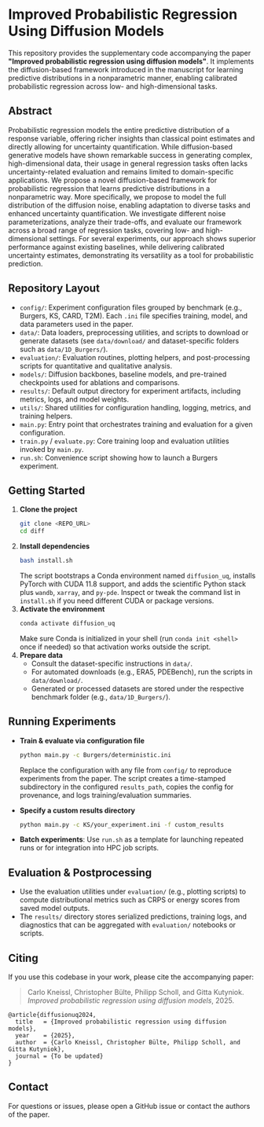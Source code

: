 # Improved Probabilistic Regression Using Diffusion Models

This repository provides the supplementary code accompanying the paper **"Improved probabilistic regression using diffusion models"**. It implements the diffusion-based framework introduced in the manuscript for learning predictive distributions in a nonparametric manner, enabling calibrated probabilistic regression across low- and high-dimensional tasks.

## Abstract

Probabilistic regression models the entire predictive distribution of a response variable, offering richer insights than classical point estimates and directly allowing for uncertainty quantification. While diffusion-based generative models have shown remarkable success in generating complex, high-dimensional data, their usage in general regression tasks often lacks uncertainty-related evaluation and remains limited to domain-specific applications. We propose a novel diffusion-based framework for probabilistic regression that learns predictive distributions in a nonparametric way. More specifically, we propose to model the full distribution of the diffusion noise, enabling adaptation to diverse tasks and enhanced uncertainty quantification. We investigate different noise parameterizations, analyze their trade-offs, and evaluate our framework across a broad range of regression tasks, covering low- and high-dimensional settings. For several experiments, our approach shows superior performance against existing baselines, while delivering calibrated uncertainty estimates, demonstrating its versatility as a tool for probabilistic prediction.

## Repository Layout

- `config/`: Experiment configuration files grouped by benchmark (e.g., Burgers, KS, CARD, T2M). Each `.ini` file specifies training, model, and data parameters used in the paper.
- `data/`: Data loaders, preprocessing utilities, and scripts to download or generate datasets (see `data/download/` and dataset-specific folders such as `data/1D_Burgers/`).
- `evaluation/`: Evaluation routines, plotting helpers, and post-processing scripts for quantitative and qualitative analysis.
- `models/`: Diffusion backbones, baseline models, and pre-trained checkpoints used for ablations and comparisons.
- `results/`: Default output directory for experiment artifacts, including metrics, logs, and model weights.
- `utils/`: Shared utilities for configuration handling, logging, metrics, and training helpers.
- `main.py`: Entry point that orchestrates training and evaluation for a given configuration.
- `train.py` / `evaluate.py`: Core training loop and evaluation utilities invoked by `main.py`.
- `run.sh`: Convenience script showing how to launch a Burgers experiment.

## Getting Started

1. **Clone the project**
   ```bash
   git clone <REPO_URL>
   cd diff
   ```
2. **Install dependencies**
   ```bash
   bash install.sh
   ```
   The script bootstraps a Conda environment named `diffusion_uq`, installs PyTorch with CUDA 11.8 support, and adds the scientific Python stack plus `wandb`, `xarray`, and `py-pde`. Inspect or tweak the command list in `install.sh` if you need different CUDA or package versions.
3. **Activate the environment**
   ```bash
   conda activate diffusion_uq
   ```
   Make sure Conda is initialized in your shell (run `conda init <shell>` once if needed) so that activation works outside the script.
4. **Prepare data**
   - Consult the dataset-specific instructions in `data/`.
   - For automated downloads (e.g., ERA5, PDEBench), run the scripts in `data/download/`.
   - Generated or processed datasets are stored under the respective benchmark folder (e.g., `data/1D_Burgers/`).

## Running Experiments

- **Train & evaluate via configuration file**
  ```bash
  python main.py -c Burgers/deterministic.ini
  ```
  Replace the configuration with any file from `config/` to reproduce experiments from the paper. The script creates a time-stamped subdirectory in the configured `results_path`, copies the config for provenance, and logs training/evaluation summaries.

- **Specify a custom results directory**
  ```bash
  python main.py -c KS/your_experiment.ini -f custom_results
  ```

- **Batch experiments**: Use `run.sh` as a template for launching repeated runs or for integration into HPC job scripts.

## Evaluation & Postprocessing

- Use the evaluation utilities under `evaluation/` (e.g., plotting scripts) to compute distributional metrics such as CRPS or energy scores from saved model outputs.
- The `results/` directory stores serialized predictions, training logs, and diagnostics that can be aggregated with `evaluation/` notebooks or scripts.

## Citing

If you use this codebase in your work, please cite the accompanying paper:

> Carlo Kneissl, Christopher Bülte, Philipp Scholl, and Gitta Kutyniok. *Improved probabilistic regression using diffusion models*, 2025.

```
@article{diffusionuq2024,
  title   = {Improved probabilistic regression using diffusion models},
  year    = {2025},
  author  = {Carlo Kneissl, Christopher Bülte, Philipp Scholl, and Gitta Kutyniok},
  journal = {To be updated}
}
```

## Contact

For questions or issues, please open a GitHub issue or contact the authors of the paper.
